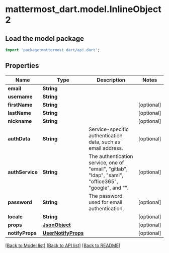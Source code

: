 # mattermost_dart.model.InlineObject2

## Load the model package
```dart
import 'package:mattermost_dart/api.dart';
```

## Properties
Name | Type | Description | Notes
------------ | ------------- | ------------- | -------------
**email** | **String** |  | 
**username** | **String** |  | 
**firstName** | **String** |  | [optional] 
**lastName** | **String** |  | [optional] 
**nickname** | **String** |  | [optional] 
**authData** | **String** | Service-specific authentication data, such as email address. | [optional] 
**authService** | **String** | The authentication service, one of \"email\", \"gitlab\", \"ldap\", \"saml\", \"office365\", \"google\", and \"\". | [optional] 
**password** | **String** | The password used for email authentication. | [optional] 
**locale** | **String** |  | [optional] 
**props** | [**JsonObject**](.md) |  | [optional] 
**notifyProps** | [**UserNotifyProps**](UserNotifyProps.md) |  | [optional] 

[[Back to Model list]](../README.md#documentation-for-models) [[Back to API list]](../README.md#documentation-for-api-endpoints) [[Back to README]](../README.md)


